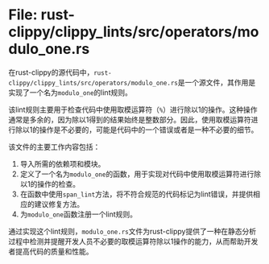 # File: rust-clippy/clippy_lints/src/operators/modulo_one.rs

在rust-clippy的源代码中，`rust-clippy/clippy_lints/src/operators/modulo_one.rs`是一个源文件，其作用是实现了一个名为`modulo_one`的lint规则。

该lint规则主要用于检查代码中使用取模运算符（`%`）进行除以1的操作。这种操作通常是多余的，因为除以1得到的结果始终是整数部分。因此，使用取模运算符进行除以1的操作是不必要的，可能是代码中的一个错误或者是一种不必要的细节。

该文件的主要工作内容包括：
1. 导入所需的依赖项和模块。
2. 定义了一个名为`modulo_one`的函数，用于实现对代码中使用取模运算符进行除以1的操作的检查。
3. 在函数中使用`span_lint`方法，将不符合规范的代码标记为lint错误，并提供相应的建议修复方法。
4. 为`modulo_one`函数注册一个lint规则。

通过实现这个lint规则，`modulo_one.rs`文件为rust-clippy提供了一种在静态分析过程中检测并提醒开发人员不必要的取模运算符除以1操作的能力，从而帮助开发者提高代码的质量和性能。

